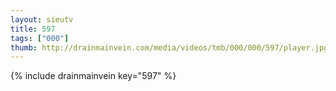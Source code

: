 ```yaml
--- 
layout: sieutv
title: 597
tags: ["000"]
thumb: http://drainmainvein.com/media/videos/tmb/000/000/597/player.jpg
---
```

{% include drainmainvein key="597" %} 
